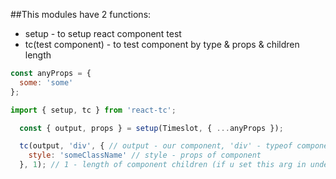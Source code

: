 ##This modules have 2 functions:
- setup - to setup react component test
- tc(test component) - to test component by type & props & children length

```js
const anyProps = {
  some: 'some'
};

import { setup, tc } from 'react-tc';

  const { output, props } = setup(Timeslot, { ...anyProps });

  tc(output, 'div', { // output - our component, 'div' - typeof component
    style: 'someClassName' // style - props of component
  }, 1); // 1 - length of component children (if u set this arg in undefined - by default children expect - 0
  
```
